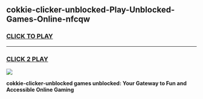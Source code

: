 
## cokkie-clicker-unblocked-Play-Unblocked-Games-Online-nfcqw
<h3>
<a href="https://premium76.site?title=cokkie-clicker-unblocked&ref=25A">CLICK TO PLAY</a></h3>
<hr>

<h3>
<a href="https://premium76.site?title=cokkie-clicker-unblocked&ref=25A">CLICK 2 PLAY</a>
  
</h3>

<a href="https://premium76.site?title=cokkie-clicker-unblocked&ref=25A"><img src="https://clearcache.store/games.png"></a>


**cokkie-clicker-unblocked games unblocked: Your Gateway to Fun and Accessible Online Gaming**
